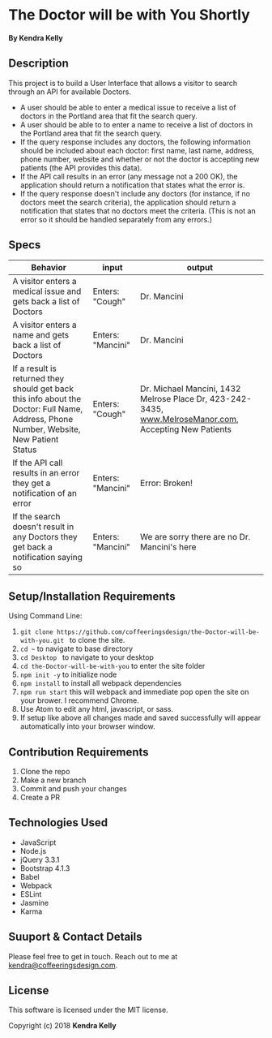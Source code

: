 # The Doctor will be with You Shortly

#### By Kendra Kelly

## Description

This project is to build a User Interface that allows a visitor to search through an API for available Doctors.

*  A user should be able to enter a medical issue to receive a list of doctors in the Portland area that fit the search query.
*  A user should be able to to enter a name to receive a list of doctors in the Portland area that fit the search query.
*  If the query response includes any doctors, the following information should be included about each doctor: first name, last name, address, phone number, website and whether or not the doctor is accepting new patients (the API provides this data).
*  If the API call results in an error (any message not a 200 OK), the application should return a notification that states what the error is.
*  If the query response doesn't include any doctors (for instance, if no doctors meet the search criteria), the application should return a notification that states that no doctors meet the criteria. (This is not an error so it should be handled separately from any errors.)

## Specs

| Behavior | input | output |
|----------|-------|--------|
| A visitor enters a medical issue and gets back a list of Doctors | Enters: "Cough" | Dr. Mancini |
| A visitor enters a name and gets back a list of Doctors | Enters: "Mancini" | Dr. Mancini |
| If a result is returned they should get back this info about the Doctor: Full Name, Address, Phone Number, Website, New Patient Status | Enters: "Cough" | Dr. Michael Mancini, 1432 Melrose Place Dr, 423-242-3435, www.MelroseManor.com, Accepting New Patients |
| If the API call results in an error they get a notification of an error | Enters: "Mancini" | Error: Broken! |
| If the search doesn't result in any Doctors they get back a notification saying so | Enters: "Mancini" | We are sorry there are no Dr. Mancini's here |

## Setup/Installation Requirements
Using Command Line:
1. ``git clone https://github.com/coffeeringsdesign/the-Doctor-will-be-with-you.git `` to clone the site.
2. ``cd ~`` to navigate to base directory
3. ``cd Desktop `` to navigate to your desktop
4. ``cd the-Doctor-will-be-with-you`` to enter the site folder
5. ``npm init -y`` to initialize node
6. ``npm install`` to install all webpack dependencies
7. ``npm run start`` this will webpack and immediate pop open the site on your brower. I recommend Chrome.
8. Use Atom to edit any html, javascript, or sass.
9. If setup like above all changes made and saved successfully will appear automatically into your browser window.

## Contribution Requirements

1. Clone the repo
1. Make a new branch
1. Commit and push your changes
1. Create a PR

## Technologies Used

* JavaScript
* Node.js
* jQuery 3.3.1
* Bootstrap 4.1.3
* Babel
* Webpack
* ESLint
* Jasmine
* Karma

## Suuport & Contact Details

Please feel free to get in touch. Reach out to me at kendra@coffeeringsdesign.com.

## License

This software is licensed under the MIT license.

Copyright (c) 2018 **Kendra Kelly**

